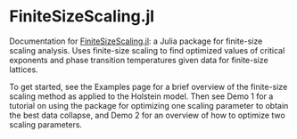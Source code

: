 # FiniteSizeScaling.jl

Documentation for [FiniteSizeScaling.jl](https://github.com/owenpb/FiniteSizeScaling.jl): a Julia package for finite-size scaling analysis. Uses finite-size scaling to find optimized values of critical exponents and phase transition temperatures given data for finite-size lattices.

To get started, see the Examples page for a brief overview of the finite-size scaling method as applied to the Holstein model. Then see Demo 1 for a tutorial on using the package for optimizing one scaling parameter to obtain the best data collapse, and Demo 2 for an overview of how to optimize two scaling parameters.